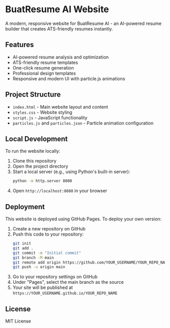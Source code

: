 # BuatResume AI Website

A modern, responsive website for BuatResume AI - an AI-powered resume builder that creates ATS-friendly resumes instantly.

## Features

- AI-powered resume analysis and optimization
- ATS-friendly resume templates
- One-click resume generation
- Professional design templates
- Responsive and modern UI with particle.js animations

## Project Structure

- `index.html` - Main website layout and content
- `styles.css` - Website styling
- `script.js` - JavaScript functionality
- `particles.js` and `particles.json` - Particle animation configuration

## Local Development

To run the website locally:

1. Clone this repository
2. Open the project directory
3. Start a local server (e.g., using Python's built-in server):
   ```bash
   python -m http.server 8080
   ```
4. Open `http://localhost:8080` in your browser

## Deployment

This website is deployed using GitHub Pages. To deploy your own version:

1. Create a new repository on GitHub
2. Push this code to your repository:
   ```bash
   git init
   git add .
   git commit -m "Initial commit"
   git branch -M main
   git remote add origin https://github.com/YOUR_USERNAME/YOUR_REPO_NAME.git
   git push -u origin main
   ```
3. Go to your repository settings on GitHub
4. Under "Pages", select the main branch as the source
5. Your site will be published at `https://YOUR_USERNAME.github.io/YOUR_REPO_NAME`

## License

MIT License